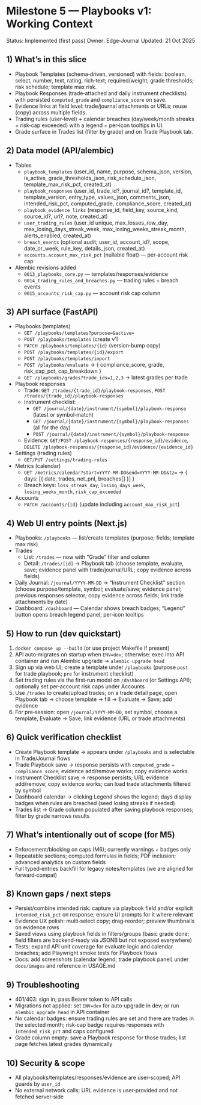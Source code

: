# Milestone 5 — Playbooks v1: Working Context

Status: Implemented (first pass)
Owner: Edge‑Journal
Updated: 21 Oct 2025

## 1) What’s in this slice
- Playbook Templates (schema‑driven, versioned) with fields: boolean, select, number, text, rating, rich‑text; required/weight; grade thresholds; risk schedule; template max risk.
- Playbook Responses (trade‑attached and daily instrument checklists) with persisted `computed_grade` and `compliance_score` on save.
- Evidence links at field level: trade/journal attachments or URLs; reuse (copy) across multiple fields.
- Trading rules (user‑level) + calendar breaches (day/week/month streaks + risk‑cap exceeded) with a legend + per‑icon tooltips in UI.
- Grade surface in Trades list (filter by grade) and on Trade Playbook tab.

## 2) Data model (API/alembic)
- Tables
  - `playbook_templates` (user_id, name, purpose, schema_json, version, is_active, grade_thresholds_json, risk_schedule_json, template_max_risk_pct, created_at)
  - `playbook_responses` (user_id, trade_id?, journal_id?, template_id, template_version, entry_type, values_json, comments_json, intended_risk_pct, computed_grade, compliance_score, created_at)
  - `playbook_evidence_links` (response_id, field_key, source_kind, source_id?, url?, note, created_at)
  - `user_trading_rules` (user_id unique, max_losses_row_day, max_losing_days_streak_week, max_losing_weeks_streak_month, alerts_enabled, created_at)
  - `breach_events` (optional audit; user_id, account_id?, scope, date_or_week, rule_key, details_json, created_at)
  - `accounts.account_max_risk_pct` (nullable float) — per‑account risk cap
- Alembic revisions added
  - `0013_playbooks_core.py` — templates/responses/evidence
  - `0014_trading_rules_and_breaches.py` — trading rules + breach events
  - `0015_accounts_risk_cap.py` — account risk cap column

## 3) API surface (FastAPI)
- Playbooks (templates)
  - `GET /playbooks/templates?purpose=&active=`
  - `POST /playbooks/templates` (create v1)
  - `PATCH /playbooks/templates/{id}` (version‑bump copy)
  - `POST /playbooks/templates/{id}/export`
  - `POST /playbooks/templates/import`
  - `POST /playbooks/evaluate` → { compliance_score, grade, risk_cap_pct, cap_breakdown }
  - `GET /playbooks/grades?trade_ids=1,2,3` → latest grades per trade
- Playbook responses
  - Trade: `GET /trades/{trade_id}/playbook-responses`, `POST /trades/{trade_id}/playbook-responses`
  - Instrument checklist:
    - `GET /journal/{date}/instrument/{symbol}/playbook-response` (latest or symbol‑match)
    - `GET /journal/{date}/instrument/{symbol}/playbook-responses` (all for the day)
    - `POST /journal/{date}/instrument/{symbol}/playbook-response`
  - Evidence: `GET/POST /playbook-responses/{response_id}/evidence`, `DELETE /playbook-responses/{response_id}/evidence/{evidence_id}`
- Settings (trading rules)
  - `GET/PUT /settings/trading-rules`
- Metrics (calendar)
  - `GET /metrics/calendar?start=YYYY-MM-DD&end=YYYY-MM-DD&tz=` → { days: [{ date, trades, net_pnl, breaches[] }] }
  - Breach keys: `loss_streak_day`, `losing_days_week`, `losing_weeks_month`, `risk_cap_exceeded`
- Accounts
  - `PATCH /accounts/{id}` (update including `account_max_risk_pct`)

## 4) Web UI entry points (Next.js)
- Playbooks: `/playbooks` — list/create templates (purpose; fields; template max risk)
- Trades
  - List: `/trades` — now with “Grade” filter and column
  - Detail: `/trades/[id]` → Playbook tab (choose template, evaluate, save; evidence panel with trade/journal/URL; copy evidence across fields)
- Daily Journal: `/journal/YYYY-MM-DD` → “Instrument Checklist” section (choose purpose/template, symbol; evaluate/save; evidence panel; previous responses selector; copy evidence across fields; link trade attachments by date)
- Dashboard: `/dashboard` — Calendar shows breach badges; “Legend” button opens breach legend panel; per‑icon tooltips

## 5) How to run (dev quickstart)
1) `docker compose up --build` (or use project Makefile if present)
2) API auto‑migrates on startup when `ENV=dev`; otherwise: exec into API container and run Alembic upgrade → `alembic upgrade head`
3) Sign up via web UI; create a template under `/playbooks` (purpose `post` for trade playbook; `pre` for instrument checklist)
4) Set trading rules via the first‑run modal on `/dashboard` (or Settings API); optionally set per‑account risk caps under Accounts
5) Use `/trades` to create/upload trades; on a trade detail page, open Playbook tab → choose template → fill → Evaluate → Save; add evidence
6) For pre‑session: open `/journal/YYYY-MM-DD`, set symbol, choose a template, Evaluate → Save; link evidence (URL or trade attachments)

## 6) Quick verification checklist
- Create Playbook template → appears under `/playbooks` and is selectable in Trade/Journal flows
- Trade Playbook save → response persists with `computed_grade` + `compliance_score`; evidence add/remove works; copy evidence works
- Instrument Checklist save → response persists; URL evidence add/remove; copy evidence works; can load trade attachments filtered by symbol
- Dashboard calendar → clicking Legend shows the legend; days display badges when rules are breached (seed losing streaks if needed)
- Trades list → Grade column populated after saving playbook responses; filter by grade narrows results

## 7) What’s intentionally out of scope (for M5)
- Enforcement/blocking on caps (M6); currently warnings + badges only
- Repeatable sections; computed formulas in fields; PDF inclusion; advanced analytics on custom fields
- Full typed‑entries backfill for legacy notes/templates (we are aligned for forward‑compat)

## 8) Known gaps / next steps
- Persist/combine intended risk: capture via playbook field and/or explicit `intended_risk_pct` on response; ensure UI prompts for it where relevant
- Evidence UX polish: multi‑select copy; drag‑reorder; preview thumbnails on evidence rows
- Saved views using playbook fields in filters/groups (basic grade done; field filters are backend‑ready via JSONB but not exposed everywhere)
- Tests: expand API unit coverage for evaluate logic and calendar breaches; add Playwright smoke tests for Playbook flows
- Docs: add screenshots (calendar legend; trade playbook panel) under `docs/images` and reference in USAGE.md

## 9) Troubleshooting
- 401/403: sign in; pass Bearer token to API calls
- Migrations not applied: set `ENV=dev` for auto‑upgrade in dev; or run `alembic upgrade head` in API container
- No calendar badges: ensure trading rules are set and there are trades in the selected month; risk‑cap badge requires responses with `intended_risk_pct` and caps configured
- Grade column empty: save a Playbook response for those trades; list page fetches latest grades dynamically

## 10) Security & scope
- All playbooks/templates/responses/evidence are user‑scoped; API guards by `user_id`
- No external network calls; URL evidence is user‑provided and not fetched server‑side

